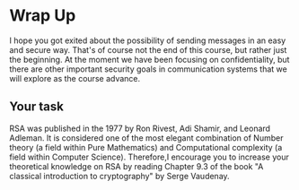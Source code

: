 # Wrap Up


I hope you got exited about the possibility of sending messages in an easy and secure way. That's of course not the end of this course, but rather just the beginning. At the moment we have been focusing on confidentiality, but there are other important security goals in communication systems that we will explore as the course advance. 


## Your task 

RSA was published in the 1977 by Ron Rivest, Adi Shamir, and Leonard Adleman. It is considered one of the most elegant combination of Number theory (a field within Pure Mathematics) and Computational complexity (a field within Computer Science). Therefore,I encourage you to increase your theoretical knowledge on RSA by reading Chapter 9.3 of the book "A classical introduction to cryptography" by Serge Vaudenay. 




